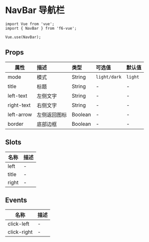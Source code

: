# NavBar 导航栏

```JS
import Vue from 'vue';
import { NavBar } from 'f6-vue';

Vue.use(NavBar);
```

## Props

| 属性 | 描述 | 类型 | 可选值 | 默认值 |
| - | :- | :- | :- | :- |
| mode | 模式 | String | `light/dark` | `light` |
| title | 标题 | String | - | - |
| left-text | 左侧文字 | String | - | - |
| right-text | 右侧文字 | String | - | - |
| left-arrow | 左侧返回图标 | Boolean | - | - |
| border | 底部边框 | Boolean | - | - |

## Slots

| 名称 | 描述 |
| - | - |
| left | - |
| title | - |
| right | - |

## Events

| 名称 | 描述 |
| - | - |
| click-left | - |
| click-right | - |